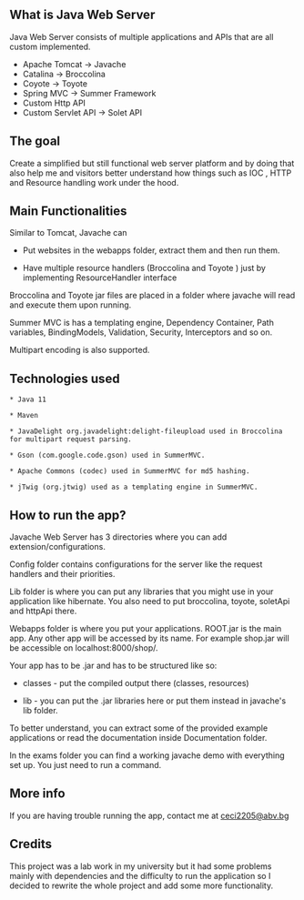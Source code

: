 
What is Java Web Server
-----------------------
Java Web Server consists of multiple applications and APIs that are all custom implemented.
* Apache Tomcat -> Javache
* Catalina  -> Broccolina
* Coyote -> Toyote
* Spring MVC -> Summer Framework
* Custom Http API
* Custom Servlet API -> Solet API

The goal
-------
Create a simplified but still functional web server platform and by doing that also help me and
visitors better understand how things such as IOC , HTTP and Resource handling work under the hood.

Main Functionalities
-------------------
Similar to  Tomcat, Javache can
  * Put websites in the webapps folder, extract them and then run them.

  * Have multiple resource handlers (Broccolina and Toyote ) just by implementing ResourceHandler interface

Broccolina and Toyote jar files are placed in a folder where javache will read and execute them upon running.

Summer MVC is has a templating engine, Dependency Container, Path variables, BindingModels, Validation, Security, Interceptors
and so on.

Multipart encoding is also supported.

Technologies used
---------------------
	* Java 11
	
	* Maven
	
	* JavaDelight org.javadelight:delight-fileupload used in Broccolina for multipart request parsing.
	
	* Gson (com.google.code.gson) used in SummerMVC.
	
	* Apache Commons (codec) used in SummerMVC for md5 hashing.
	
	* jTwig (org.jtwig) used as a templating engine in SummerMVC.
	
How to run the app?
------------------
Javache Web Server has 3 directories where you can add extension/configurations.

Config folder contains configurations for the server like the request handlers and their priorities.

Lib folder is where you can put any libraries that you might use in your application like hibernate.
You also need to put broccolina, toyote, soletApi and httpApi there.

Webapps folder is where you put your applications. ROOT.jar is the main app. Any other app
will be accessed by its name. For example shop.jar will be accessible on localhost:8000/shop/.

Your app has to be .jar and has to be structured like so:
* classes - put the compiled output there (classes, resources)

* lib - you can put the .jar libraries here or put them instead in javache's lib folder.

To better understand, you can extract some of the provided example applications or read the documentation inside Documentation folder.

In the exams folder you can find a working javache demo with everything set up.
You just need to run a command.

More info
-------------
If you are having trouble running the app, contact me at ceci2205@abv.bg

Credits
-------
This project was a lab work in my university but it had some problems mainly with dependencies and the 
difficulty to run the application so I decided to rewrite the whole project and add some more
functionality.

